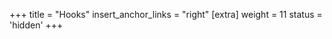 +++
title = "Hooks"
insert_anchor_links = "right"
[extra]
weight = 11
status = 'hidden'
+++

<!-- TBW -->
